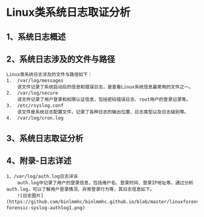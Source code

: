 # Linux类系统日志取证分析

## 1、系统日志概述

## 2、系统日志涉及的文件与路径
    Linux类系统日志涉及的文件与路径如下：
    1.  /var/log/messages
        该文件记录了系统启动后的信息和错误日志，是查看Linux系统信息最常用的文件之一。
    2.  /var/log/secure
        该文件记录了用户登录和权限认证信息，包括密码错误日志、root用户的登录记录等。
    3.  /etc/rsyslog.conf
        该文件是系统日志配置文件，记录了各种日志的输出位置、日志类型以及日志级别等。
    4.  /var/log/cron.log

## 3、系统日志取证分析


## 4、附录-日志详述
    1、/var/log/auth.log日志详诉
        auth.log中记录了用户的登录信息，包括用户名、登录时间、登录IP地址等。通过分析auth.log，可以了解用户登录情况、异常登录行为等，其日志信息如下。
        ![日志图片](https://github.com/binlmmhc/binlmmhc.github.io/blob/master/linuxforensic/imgs/linux-forensic-syslog-authlog1.png)
